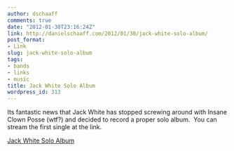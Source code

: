 ```yaml
---
author: dschaaff
comments: true
date: "2012-01-30T23:16:24Z"
link: http://danielschaaff.com/2012/01/30/jack-white-solo-album/
post_format:
- Link
slug: jack-white-solo-album
tags:
- bands
- links
- music
title: Jack White Solo Album
wordpress_id: 313
---
```


Its fantastic news that Jack White has stopped screwing around with Insane Clown Posse (wtf?) and decided to record a proper solo album.  You can stream the first single at the link.

  
[Jack White Solo Album](http://stereogum.com/936372/jack-white-love-interruption/mp3s/)
